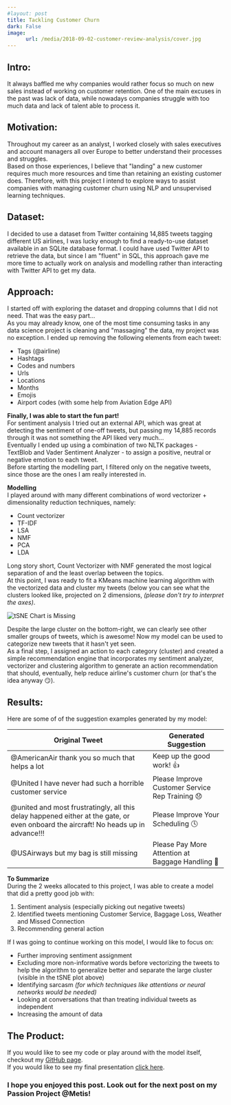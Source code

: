 ```yaml
---
#layout: post
title: Tackling Customer Churn
dark: False
image:
      url: /media/2018-09-02-customer-review-analysis/cover.jpg
---
```

## Intro:  
It always baffled me why companies would rather focus so much on new sales instead of working on customer retention. One of the main excuses in the past was lack of data, while nowadays companies struggle with too much data and lack of talent able to process it.

## Motivation:
Throughout my career as an analyst, I worked closely with sales executives and account managers all over Europe to better understand their processes and struggles.  
Based on those experiences, I believe that "landing" a new customer requires much more resources and time than retaining an existing customer does. Therefore, with this project I intend to explore ways to assist companies with managing customer churn using NLP and unsupervised learning techniques.

## Dataset:
I decided to use a dataset from Twitter containing 14,885 tweets tagging different US airlines, I was lucky enough to find a ready-to-use dataset available in an SQLite database format. I could have used Twitter API to retrieve the data, but since I am "fluent" in SQL, this approach gave me more time to actually work on analysis and modelling rather than interacting with Twitter API to get my data.

## Approach:  
I started off with exploring the dataset and dropping columns that I did not need. That was the easy part...  
As you may already know, one of the most time consuming tasks in any data science project is cleaning and "massaging" the data, my project was no exception. I ended up removing the following elements from each tweet:
* Tags (@airline)
* Hashtags
* Codes and numbers
* Urls
* Locations
* Months
* Emojis
* Airport codes (with some help from Aviation Edge API)

**Finally, I was able to start the fun part!**  
For sentiment analysis I tried out an external API, which was great at detecting the sentiment of one-off tweets, but passing my 14,885 records through it was not something the API liked very much...  
Eventually I ended up using a combination of two NLTK packages - TextBlob and Vader Sentiment Analyzer - to assign a positive, neutral or negative emotion to each tweet.  
Before starting the modelling part, I filtered only on the negative tweets, since those are the ones I am really interested in.  

**Modelling**  
I played around with many different combinations of word vectorizer + dimensionality reduction techniques, namely:

* Count vectorizer
* TF-IDF
* LSA
* NMF
* PCA
* LDA

Long story short, Count Vectorizer with NMF generated the most logical separation of and the least overlap between the topics.  
At this point, I was ready to fit a KMeans machine learning algorithm with the vectorized data and cluster my tweets (below you can see what the clusters looked like, projected on 2 dimensions, *(please don't try to interpret the axes)*.

![tSNE Chart is  Missing]({{"/assets/images/tSNE.png"|https://github.com/mastaus/mastaus.github.io/blob/master/assets/images/tSNE.png}})

Despite the large cluster on the bottom-right, we can clearly see other smaller groups of tweets, which is awesome! Now my model can be used to categorize new tweets that it hasn't yet seen.  
As a final step, I assigned an action to each category (cluster) and created a simple recommendation engine that incorporates my sentiment analyzer, vectorizer and clustering algorithm to generate an action recommendation that should, eventually, help reduce airline's customer churn (or that's the idea anyway :smirk:).

## Results:

Here are some of of the suggestion examples generated by my model:

| Original Tweet | Generated Suggestion |
| --- | --- |
| @AmericanAir thank you so much that helps a lot | Keep up the good work! :thumbsup: |
| @United I have never had such a horrible customer service | Please Improve Customer Service Rep Training :disappointed: |
| @united and most frustratingly, all this delay happened either at the gate, or even onboard the aircraft! No heads up in advance!!! | Please Improve Your Scheduling :clock4: |
| @USAirways but my bag is still missing | Please Pay More Attention at Baggage Handling :handbag: |

**To Summarize**  
During the 2 weeks allocated to this project, I was able to create a model that did a pretty good job with:
1. Sentiment analysis (especially picking out negative tweets)
2. Identified tweets mentioning Customer Service, Baggage Loss, Weather and Missed Connection
3. Recommending general action

If I was going to continue working on this model, I would like to focus on:
* Further improving sentiment assignment
* Excluding more non-informative words before vectorizing the tweets to help the algorithm to generalize better and separate the large cluster (visible in the tSNE plot above)
* Identifying sarcasm *(for which techniques like attentions or neural networks would be needed)*
* Looking at conversations that than treating individual tweets as independent
* Increasing the amount of data

## The Product:
If you would like to see my code or play around with the model itself, checkout my [GitHub page](https://github.com/mastaus/metis_projects/tree/master/Customer_Review_Sentiment_Analysis).   
If you would like to see my final presentation [click here](https://docs.google.com/presentation/d/1vujt1nUujZhxO9sOIcOq_xRqCz9yZEpKgTLrze6L8Sw/edit#slide=id.p).  

### I hope you enjoyed this post. Look out for the next post on my Passion Project @Metis!
